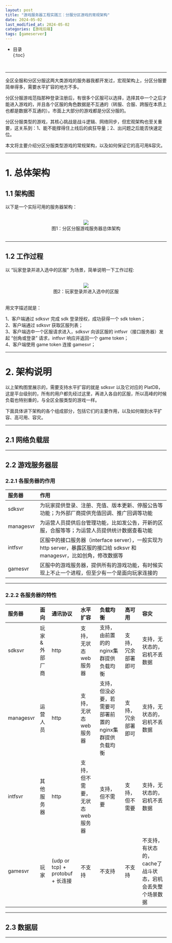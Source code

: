 ```yaml
---
layout: post
title: "游戏服务器工程实践三：分服分区游戏的常规架构"
date: 2024-05-02
last_modified_at: 2024-05-02
categories: [游戏后端]
tags: [gameserver]
---
```


* 目录  
{:toc}
<br/>



---

全区全服和分区分服这两大类游戏的服务器我都开发过，宏观架构上，分区分服要简单得多，需要水平扩容的地方不多。   

分区分服游戏范指那种登录注册后，有很多个区服可以选择，选择其中一个之后才能进入游戏的，并且各个区服的角色数据是不互通的（转服、合服、跨服在本质上也都是数据不互通的）。市面上大部分的游戏都是分区分服的。  

分区分服类型的游戏，其核心挑战是战斗逻辑、网络同步，但宏观架构也至关重要，这关系到：1、能不能撑得住上线后的疯狂导量；2、出问题之后能否快速定位。  

本文将主要介绍分区分服类型游戏的常规架构，以及如何保证它的高可用&容灾。  

---

# 1. 总体架构

## 1.1 架构图

以下是一个实际可用的服务器架构：      

<br/>
<div align="center">
<img src="https://antsmallant-blog-1251470010.cos.ap-guangzhou.myqcloud.com/media/blog/gamesvr-multi-zone-architecture.drawio.png"/>
</div>
<center>图1：分区分服游戏服务器总体架构</center>
<br/>

---

## 1.2 工作过程

以 “玩家登录并进入选中的区服” 为场景，简单说明一下工作过程:   

<br/>
<div align="center">
<img src="https://antsmallant-blog-1251470010.cos.ap-guangzhou.myqcloud.com/media/blog/gamesvr-multi-zone-cli-join-battle-seq.png"/>
</div>
<center>图2：玩家登录并进入选中的区服</center>
<br/>

用文字描述就是：  

1、客户端通过 sdksvr 完成 sdk 登录授权，成功获得一个 sdk token；    
2、客户端通过 sdksvr 获取区服列表；   
3、客户端选中一个区服请求进入，sdksvr 向该区服的 intfsvr（接口服务器）发起 “创角或登录” 请求，intfsvr 响应并返回一个 game token；  
4、客户端使用 game token 连接 gamesvr；   

---

# 2. 架构说明

以上架构图里展示的，需要支持水平扩容的就是 sdksvr 以及它对应的 PlatDB，这是平台级别的，所有的用户都先经过这里，再进入各自的区服，所以高峰的时候负载也特别重的，与全区全服类型的游戏一样。  

下面具体讲下架构的各个组成部分，包括它们的主要作用，以及如何做到水平扩容、高可用、容灾。    

---

## 2.1 网络负载层

---

## 2.2 游戏服务器层 

### 2.2.1 各服务器的作用

|服务器|作用|
|:--|:--|
|sdksvr|为玩家提供登录、注册、充值、版本更新、停服公告等功能；为外部厂商提供充值回调、推广回调等功能|
|managesvr|为运营人员提供后台管理功能，比如发公告，开新的区服，合服等等；为运营人员提供统计数据查看功能|
|intfsvr|区服中的接口服务器（interface server），一般实现为 http server，暴露区服的接口给 sdksvr 和 managesvr，比如创角，修改数据等|
|gamesvr|区服中的游戏服务器，提供所有的游戏功能，有时候实现上不止一个进程，但至少有一个是面向玩家连接的|

---

### 2.2.2 各服务器的特性

|服务器|面向|通讯协议|水平扩容|负载均衡|高可用|容灾|
|:--|:--|:--|:--|:--|:--|:--|
|sdksvr|玩家&外部厂商|http|支持，无状态web服务器|支持，由前置的的nginx集群提供负载均衡|支持，冗余部署即可|支持，无状态的，宕机不丢数据|
|managesvr|运营人员|http|支持，无状态web服务器|支持，但没必要，若需要可部署前置的nginx集群提供负载均衡|支持，冗余部署即可|支持，无状态的，宕机不丢数据|
|intfsvr|其他服务器|http|支持，但不需要，无状态web服务器|支持，但不需要|支持，但不需要|支持，无状态的，宕机不丢数据|
|gamesvr|玩家| (udp or tcp) + protobuf + 长连接|不支持|不支持|不支持|不支持，有状态的，cache了战斗状态，宕机会丢失整个场景数据|


---

## 2.3 数据层

---